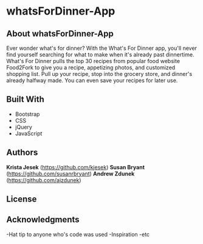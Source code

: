 # whatsForDinner-App

## About whatsForDinner-App

Ever wonder what's for dinner? With the What's For Dinner app, you'll never find yourself searching for what to make when it's already past dinnertime. What's For Dinner pulls the top 30 recipes from popular food website Food2Fork to give you a recipe, appetizing photos, and customized shopping list. Pull up your recipe, stop into the grocery store, and dinner's already halfway made. You can even save your recipes for later use.

## Built With

- Bootstrap
- CSS
- jQuery
- JavaScript

## Authors

**Krista Jesek** (https://github.com/kjesek)
**Susan Bryant** (https://github.com/susanrbryant)
**Andrew Zdunek** (https://github.com/ajzdunek)

## License

## Acknowledgments

-Hat tip to anyone who's code was used
-Inspiration
-etc

